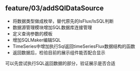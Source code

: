 ## feature/03/addSQlDataSource

+ 将数据类型做成枚举，替代原先的IsFlux/IsSQL判断
+ 数据源管理模块增加SQL数据库连接管理
+ 定义查询参数的模板
+ 增加SQLMaker编辑SQL
+ TimeSeries中增加执行Sql返回timeSeriesFlux数据结构的函数
+ 返回数据后，检验目前的展示组件能否配合显示

可以先尝试执行SQL返回数据的部分，验证展示是否合适
